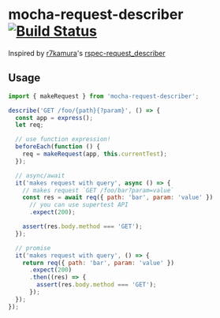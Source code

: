 # mocha-request-describer [![Build Status](https://travis-ci.org/youpy/mocha-request-describer.svg?branch=master)](https://travis-ci.org/youpy/mocha-request-describer)

Inspired by [r7kamura](https://github.com/r7kamura)'s [rspec-request_describer](https://github.com/r7kamura/rspec-request_describer)

## Usage

```javascript
import { makeRequest } from 'mocha-request-describer';

describe('GET /foo/{path}{?param}', () => {
  const app = express();
  let req;

  // use function expression!
  beforeEach(function () {
    req = makeRequest(app, this.currentTest);
  });

  // async/await
  it('makes request with query', async () => {
    // makes request `GET /foo/bar?param=value`
    const res = await req({ path: 'bar', param: 'value' })
      // you can use supertest API
      .expect(200);

    assert(res.body.method === 'GET');
  });

  // promise
  it('makes request with query', () => {
    return req({ path: 'bar', param: 'value' })
      .expect(200)
      .then((res) => {
        assert(res.body.method === 'GET');
      });
  });
});
```
